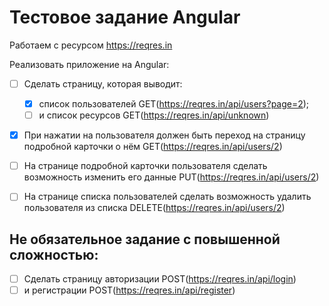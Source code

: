 # Тестовое задание Angular

Работаем с ресурсом https://reqres.in

Реализовать приложение на Angular:

- [ ] Сделать страницу, которая выводит:

  - [x] список пользователей GET(https://reqres.in/api/users?page=2);
  - [ ] и список ресурсов GET(https://reqres.in/api/unknown)

- [x] При нажатии на пользователя должен быть переход на страницу подробной карточки о нём GET(https://reqres.in/api/users/2)

- [ ] На странице подробной карточки пользователя сделать возможность изменить его данные PUT(https://reqres.in/api/users/2)

- [ ] На странице списка пользователей сделать возможность удалить пользователя из списка DELETE(https://reqres.in/api/users/2)

## Не обязательное задание с повышенной сложностью:

- [ ] Сделать страницу авторизации
      POST(https://reqres.in/api/login)
- [ ] и регистрации
      POST(https://reqres.in/api/register)

